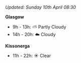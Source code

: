 *Updated: Sunday 10th April 08:30*

**Glasgow**

* 9h - 13h: :partly_sunny: Partly Cloudy
* 14h - 20h: :cloud: Cloudy

**Kissonerga**

* 11h - 22h: :sunny: Clear
